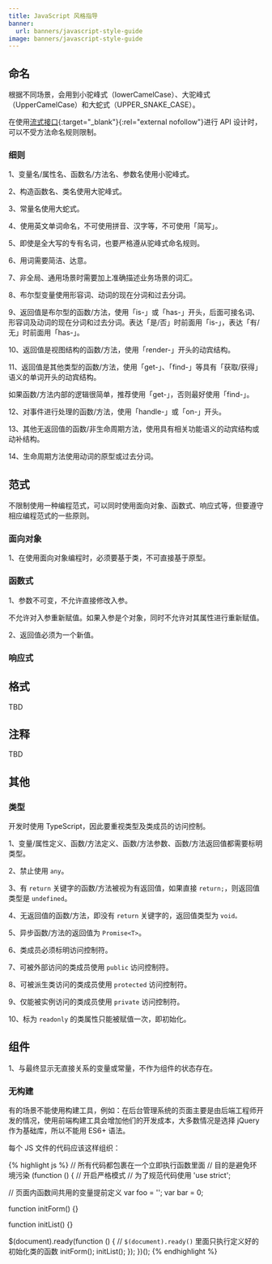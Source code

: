 ```yaml
---
title: JavaScript 风格指导
banner:
  url: banners/javascript-style-guide
image: banners/javascript-style-guide
---
```


## 命名

根据不同场景，会用到小驼峰式（lowerCamelCase）、大驼峰式（UpperCamelCase）和大蛇式（UPPER_SNAKE_CASE）。

在使用[流式接口](https://en.wikipedia.org/wiki/Fluent_interface){:target="_blank"}{:rel="external nofollow"}进行 API 设计时，可以不受方法命名规则限制。

### 细则

1、变量名/属性名、函数名/方法名、参数名使用小驼峰式。

2、构造函数名、类名使用大驼峰式。

3、常量名使用大蛇式。

4、使用英文单词命名，不可使用拼音、汉字等，不可使用「简写」。

5、即使是全大写的专有名词，也要严格遵从驼峰式命名规则。

6、用词需要简洁、达意。

7、非全局、通用场景时需要加上准确描述业务场景的词汇。

8、布尔型变量使用形容词、动词的现在分词和过去分词。

9、返回值是布尔型的函数/方法，使用「is-」或「has-」开头，后面可接名词、形容词及动词的现在分词和过去分词。表达「是/否」时前面用「is-」，表达「有/无」时前面用「has-」。

10、返回值是视图结构的函数/方法，使用「render-」开头的动宾结构。

11、返回值是其他类型的函数/方法，使用「get-」、「find-」等具有「获取/获得」语义的单词开头的动宾结构。

如果函数/方法内部的逻辑很简单，推荐使用「get-」，否则最好使用「find-」。

12、对事件进行处理的函数/方法，使用「handle-」或「on-」开头。

13、其他无返回值的函数/非生命周期方法，使用具有相关功能语义的动宾结构或动补结构。

14、生命周期方法使用动词的原型或过去分词。

## 范式

不限制使用一种编程范式，可以同时使用面向对象、函数式、响应式等，但要遵守相应编程范式的一些原则。

### 面向对象

1、在使用面向对象编程时，必须要基于类，不可直接基于原型。

### 函数式

1、参数不可变，不允许直接修改入参。

不允许对入参重新赋值。如果入参是个对象，同时不允许对其属性进行重新赋值。

2、返回值必须为一个新值。

### 响应式

## 格式

TBD

## 注释

TBD

## 其他

### 类型

开发时使用 TypeScript，因此要重视类型及类成员的访问控制。

1、变量/属性定义、函数/方法定义、函数/方法参数、函数/方法返回值都需要标明类型。

2、禁止使用 `any`。

3、有 `return` 关键字的函数/方法被视为有返回值，如果直接 `return;`，则返回值类型是 `undefined`。

4、无返回值的函数/方法，即没有 `return` 关键字的，返回值类型为 `void。`

5、异步函数/方法的返回值为 `Promise<T>`。

6、类成员必须标明访问控制符。

7、可被外部访问的类成员使用 `public` 访问控制符。

8、可被派生类访问的类成员使用 `protected` 访问控制符。

9、仅能被实例访问的类成员使用 `private` 访问控制符。

10、标为 `readonly` 的类属性只能被赋值一次，即初始化。

## 组件

1、与最终显示无直接关系的变量或常量，不作为组件的状态存在。

### 无构建

有的场景不能使用构建工具，例如：在后台管理系统的页面主要是由后端工程师开发的情况，使用前端构建工具会增加他们的开发成本，大多数情况是选择 jQuery 作为基础库，所以不能用 ES6+ 语法。

每个 JS 文件的代码应该这样组织：

{% highlight js %}
// 所有代码都包裹在一个立即执行函数里面
// 目的是避免环境污染
(function () {
  // 开启严格模式
  // 为了规范代码使用
  'use strict';

  // 页面内函数间共用的变量提前定义
  var foo = '';
  var bar = 0;

  function initForm() {}

  function initList() {}

  $(document).ready(function () {
    // `$(document).ready()` 里面只执行定义好的初始化类的函数
    initForm();
    initList();
  });
})();
{% endhighlight %}
